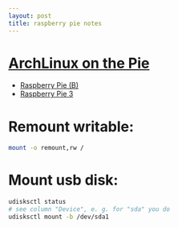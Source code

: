 ```yaml
---
layout: post
title: raspberry pie notes
---
```


# [ArchLinux on the Pie](https://archlinuxarm.org/)
* [Raspberry Pie (B)](https://archlinuxarm.org/platforms/armv6/raspberry-pi)
* [Raspberry Pie 3](https://archlinuxarm.org/platforms/armv8/broadcom/raspberry-pi-3)


# Remount writable:
``` bash
mount -o remount,rw /
```

# Mount usb disk:
``` bash
udisksctl status
# see column "Device", e. g. for "sda" you do
udisksctl mount -b /dev/sda1
```
